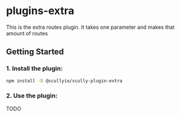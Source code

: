 # plugins-extra

This is the extra routes plugin.
It takes one parameter and makes that amount of routes

## Getting Started

### 1. Install the plugin:

```bash
npm install -D @scullyio/scully-plugin-extra
```

### 2. Use the plugin:

TODO